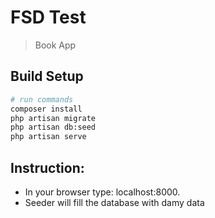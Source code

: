 # FSD Test

> Book App

## Build Setup


``` bash
# run commands
composer install 
php artisan migrate
php artisan db:seed
php artisan serve
```


## Instruction:

- In your browser type: localhost:8000. 
- Seeder will fill the database with damy data


